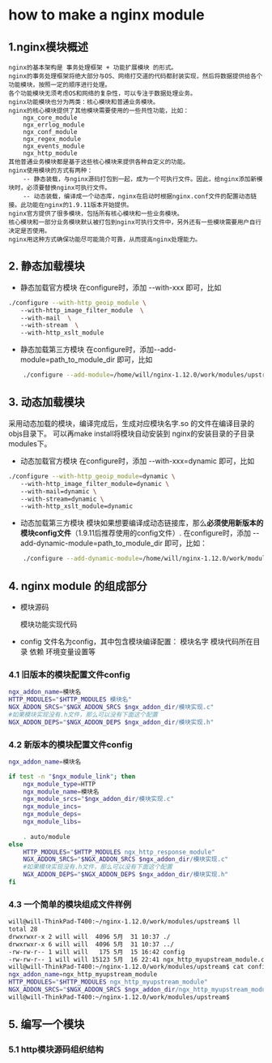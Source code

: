 # how to make a nginx module

## 1.nginx模块概述
	nginx的基本架构是 事务处理框架 + 功能扩展模块 的形式。	
	nginx的事务处理框架将绝大部分与OS、网络打交道的代码都封装实现，然后将数据提供给各个功能模块，按照一定的顺序进行处理。
	各个功能模块无须考虑OS和网络的复杂性，可以专注于数据处理业务。	
	nginx功能模块也分为两类：核心模块和普通业务模块。	
	nginx的核心模块提供了其他模块需要使用的一些共性功能，比如：	
		ngx_core_module
		ngx_errlog_module
		ngx_conf_module
		ngx_regex_module
		ngx_events_module
		ngx_http_module	
	其他普通业务模块都是基于这些核心模块来提供各种自定义的功能。	
	nginx使用模块的方式有两种：	
		-- 静态装载，与nginx源码打包到一起，成为一个可执行文件。因此，给nginx添加新模块时，必须要替换nginx可执行文件。	
		-- 动态装载，编译成一个动态库，nginx在启动时根据nginx.conf文件的配置动态链接。此功能在nginx的1.9.11版本开始提供。		
	nginx官方提供了很多模块，包括所有核心模块和一些业务模块。
	核心模块和一部分业务模块默认被打包到nginx可执行文件中，另外还有一些模块需要用户自行决定是否使用。
	nginx用这种方式确保功能尽可能简介可靠，从而提高nginx处理能力。
	

## 2. 静态加载模块
- 静态加载官方模块
	在configure时，添加 --with-xxx 即可，比如
```bash
./configure --with-http_geoip_module \
　　--with-http_image_filter_module  \
　　--with-mail  \
　　--with-stream  \
　　--with-http_xslt_module 
```
- 静态加载第三方模块
	在configure时，添加--add-module=path_to_module_dir  即可，比如
```bash
	./configure --add-module=/home/will/nginx-1.12.0/work/modules/upstream
```	
	
## 3. 动态加载模块
采用动态加载的模块，编译完成后，生成对应模块名字.so 的文件在编译目录的objs目录下。
可以再make install将模块自动安装到 nginx的安装目录的子目录modules下。
- 动态加载官方模块
	在configure时，添加 --with-xxx=dynamic 即可，比如
```bash
./configure --with-http_geoip_module=dynamic \
　　--with-http_image_filter_module=dynamic \
　　--with-mail=dynamic \
　　--with-stream=dynamic \
　　--with-http_xslt_module=dynamic
```
- 动态加载第三方模块
	模块如果想要编译成动态链接库，那么**必须使用新版本的模块config文件**（1.9.11后推荐使用的config文件）.
	在configure时，添加 --add-dynamic-module=path_to_module_dir 即可，比如：
```bash
	./configure --add-dynamic-module=/home/will/nginx-1.12.0/work/modules/upstream
```
	
	


## 4. nginx module 的组成部分
- 模块源码

	模块功能实现代码
	
- config
	文件名为config，其中包含模块编译配置：
		模块名字
		模块代码所在目录
		依赖
		环境变量设置等
		
### 4.1 旧版本的模块配置文件config
```bash
ngx_addon_name=模块名
HTTP_MODULES="$HTTP_MODULES 模块名"
NGX_ADDON_SRCS="$NGX_ADDON_SRCS $ngx_addon_dir/模块实现.c"
#如果模块实现没有.h文件，那么可以没有下面这个配置
NGX_ADDON_DEPS="$NGX_ADDON_DEPS $ngx_addon_dir/模块实现.h"
```

### 4.2 新版本的模块配置文件config
```bash
ngx_addon_name=模块名

if test -n "$ngx_module_link"; then
    ngx_module_type=HTTP
    ngx_module_name=模块名
    ngx_module_srcs="$ngx_addon_dir/模块实现.c"
    ngx_module_incs=
    ngx_module_deps=
    ngx_module_libs=
    
    . auto/module
else
    HTTP_MODULES="$HTTP_MODULES ngx_http_response_module"
    NGX_ADDON_SRCS="$NGX_ADDON_SRCS $ngx_addon_dir/模块实现.c"
    #如果模块实现没有.h文件，那么可以没有下面这个配置
    NGX_ADDON_DEPS="$NGX_ADDON_DEPS $ngx_addon_dir/模块实现.h"
fi
```	

### 4.3 一个简单的模块组成文件样例
```bash
will@will-ThinkPad-T400:~/nginx-1.12.0/work/modules/upstream$ ll
total 28
drwxrwxr-x 2 will will  4096 5月  31 10:37 ./
drwxrwxr-x 6 will will  4096 5月  31 10:37 ../
-rw-rw-r-- 1 will will   175 5月  15 16:42 config
-rw-rw-r-- 1 will will 15123 5月  16 22:41 ngx_http_myupstream_module.c
will@will-ThinkPad-T400:~/nginx-1.12.0/work/modules/upstream$ cat config 
ngx_addon_name=ngx_http_myupstream_module
HTTP_MODULES="$HTTP_MODULES ngx_http_myupstream_module"
NGX_ADDON_SRCS="$NGX_ADDON_SRCS $ngx_addon_dir/ngx_http_myupstream_module.c"
will@will-ThinkPad-T400:~/nginx-1.12.0/work/modules/upstream$ 
```
		
## 5. 编写一个模块
### 5.1 http模块源码组织结构